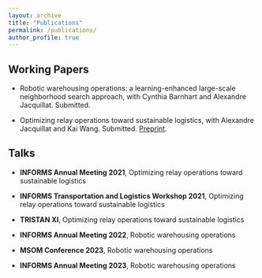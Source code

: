 ```yaml
---
layout: archive
title: "Publications"
permalink: /publications/
author_profile: true
---
```


## Working Papers

- Robotic warehousing operations: a learning-enhanced large-scale neighborhood search approach, with Cynthia Barnhart and Alexandre Jacquillat. Submitted.

- Optimizing relay operations toward sustainable logistics, with Alexandre Jacquillat and Kai Wang. Submitted. <a href="https://papers.ssrn.com/sol3/papers.cfm?abstract_id=4241031">Preprint</a>.

## Talks

- **INFORMS Annual Meeting 2021**, Optimizing relay operations toward sustainable logistics

- **INFORMS Transportation and Logistics Workshop 2021**, Optimizing relay operations toward sustainable logistics

- **TRISTAN XI**, Optimizing relay operations toward sustainable logistics

- **INFORMS Annual Meeting 2022**, Robotic warehousing operations

- **MSOM Conference 2023**, Robotic warehousing operations

- **INFORMS Annual Meeting 2023**, Robotic warehousing operations
